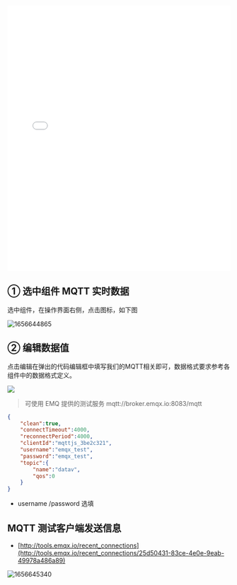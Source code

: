 <iframe src="//player.bilibili.com/player.html?aid=512325240&bvid=BV1gg41197Q6&cid=742389160&page=1&high_quality=1" scrolling="no" border="0" frameborder="no" framespacing="0" allowfullscreen="true" width="100%" height="600"> </iframe>

## ① 选中组件 MQTT 实时数据

选中组件，在操作界面右侧，点击图标，如下图

![1656644865](https://minio.pigx.vip/oss/1656644865.png)

## ② 编辑数据值

点击编辑在弹出的代码编辑框中填写我们的MQTT相关即可，数据格式要求参考各组件中的数据格式定义。

![](https://minio.pigx.vip/oss/1656644935.png)

> 可使用 EMQ 提供的测试服务 mqtt://broker.emqx.io:8083/mqtt

```json
{
    "clean":true,
    "connectTimeout":4000,
    "reconnectPeriod":4000,
    "clientId":"mqttjs_3be2c321",
    "username":"emqx_test",
    "password":"emqx_test",
    "topic":{
        "name":"datav",
        "qos":0
    }
}
```

- username /password 选填

## MQTT 测试客户端发送信息

- [http://tools.emqx.io/recent_connections](http://tools.emqx.io/recent_connections/25d50431-83ce-4e0e-9eab-49978a486a89)

![1656645340](https://minio.pigx.vip/oss/1656645340.png)